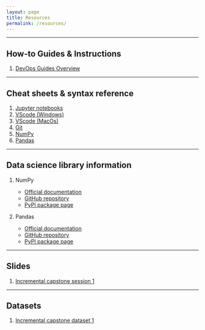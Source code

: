 ```yaml
---
layout: page
title: Resources
permalink: /resources/
---
```


---
## How-to Guides & Instructions

1. [DevOps Guides Overview](https://gperdrizet.github.io/FSA_devops/devops_pages/overview.html)

---
## Cheat sheets & syntax reference
1. <a href="https://gperdrizet.github.io/FSA_devops/assets/cheatsheets/jupyter_notebook_cheatsheet.pdf" download>Jupyter notebooks</a>
2. <a href="https://gperdrizet.github.io/FSA_devops/assets/cheatsheets/vscode_cheatsheet_windows.pdf" download>VScode (Windows)</a>
3. <a href="https://gperdrizet.github.io/FSA_devops/assets/cheatsheets/vscode_cheatsheet_macos.pdf" download>VScode (MacOs)</a>
4. <a href="https://gperdrizet.github.io/FSA_devops/assets/cheatsheets/git_cheatsheet.pdf" download>Git</a>
5. <a href="https://gperdrizet.github.io/FSA_devops/assets/cheatsheets/numpy_cheatsheet.pdf" download>NumPy</a>
6. <a href="https://gperdrizet.github.io/FSA_devops/assets/cheatsheets/pandas_cheatsheet.pdf" download>Pandas</a>

---
## Data science library information

1. NumPy
    - [Official documentation](https://numpy.org/doc/stable/index.html)
    - [GitHub repository](https://github.com/numpy/numpy)
    - [PyPI package page](https://pypi.org/project/numpy)

2. Pandas
    - [Official documentation](https://pandas.pydata.org/docs)
    - [GitHub repository](https://github.com/pandas-dev/pandas)
    - [PyPI package page](https://pypi.org/project/pandas)

---
## Slides

1. <a href="https://gperdrizet.github.io/FSA_devops/assets/slides/Capstone_Session_1.pdf" download>Incremental capstone session 1</a>

---
## Datasets

1. <a href="https://gperdrizet.github.io/FSA_devops/assets/data/NSMES1988-NSMES1988.csv" download>Incremental capstone dataset 1</a>